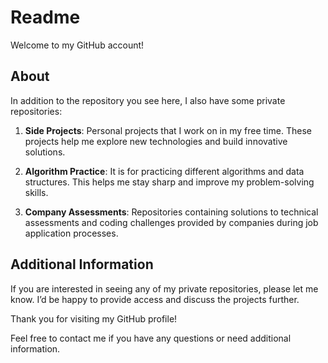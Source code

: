 # Readme

Welcome to my GitHub account!

## About

In addition to the repository you see here, I also have some private repositories:

1. **Side Projects**: Personal projects that I work on in my free time. These projects help me explore new technologies and build innovative solutions.

2. **Algorithm Practice**: It is for practicing different algorithms and data structures. This helps me stay sharp and improve my problem-solving skills.

3. **Company Assessments**: Repositories containing solutions to technical assessments and coding challenges provided by companies during job application processes.

## Additional Information

If you are interested in seeing any of my private repositories, please let me know. I’d be happy to provide access and discuss the projects further.

Thank you for visiting my GitHub profile!

Feel free to contact me if you have any questions or need additional information.

